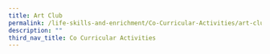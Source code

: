 ```yaml
---
title: Art Club
permalink: /life-skills-and-enrichment/Co-Curricular-Activities/art-club/
description: ""
third_nav_title: Co Curricular Activities
---
```

